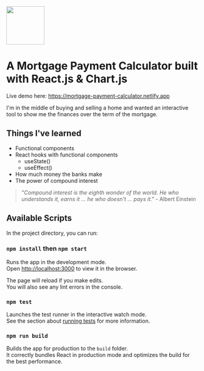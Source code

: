 <img src="/public/logo.svg" width="100">

<h1>A Mortgage Payment Calculator built with React.js & Chart.js</h1>

<p>Live demo here: <a href="https://mortgage-payment-calculator.netlify.app/">https://mortgage-payment-calculator.netlify.app</a></p>

<p>I'm in the middle of buying and selling a home and wanted an interactive tool to show me the finances over the term of the mortgage.</p>

<h2>Things I've learned</h2>

- Functional components
- React hooks with functional components
  - useState()
  - useEffect()
- How much money the banks make
- The power of compound interest

> *"Compound interest is the eighth wonder of the world. He who understands it, earns it ... he who doesn't ... pays it."* - Albert Einstein


## Available Scripts

In the project directory, you can run:

### `npm install` then `npm start`

Runs the app in the development mode.<br />
Open [http://localhost:3000](http://localhost:3000) to view it in the browser.

The page will reload if you make edits.<br />
You will also see any lint errors in the console.

### `npm test`

Launches the test runner in the interactive watch mode.<br />
See the section about [running tests](https://facebook.github.io/create-react-app/docs/running-tests) for more information.

### `npm run build`

Builds the app for production to the `build` folder.<br />
It correctly bundles React in production mode and optimizes the build for the best performance.
